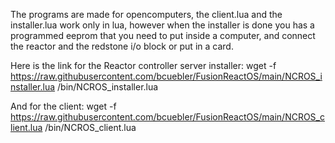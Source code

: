 The programs are made for opencomputers, the client.lua  and the installer.lua work only in lua, however when the installer is done you has a programmed eeprom that you need to put inside a computer, and connect the reactor and the redstone i/o block or put in a card.

Here is the link for the Reactor controller server installer:
	wget -f https://raw.githubusercontent.com/bcuebler/FusionReactOS/main/NCROS_installer.lua /bin/NCROS_installer.lua

And for the client:
	wget -f https://raw.githubusercontent.com/bcuebler/FusionReactOS/main/NCROS_client.lua /bin/NCROS_client.lua
